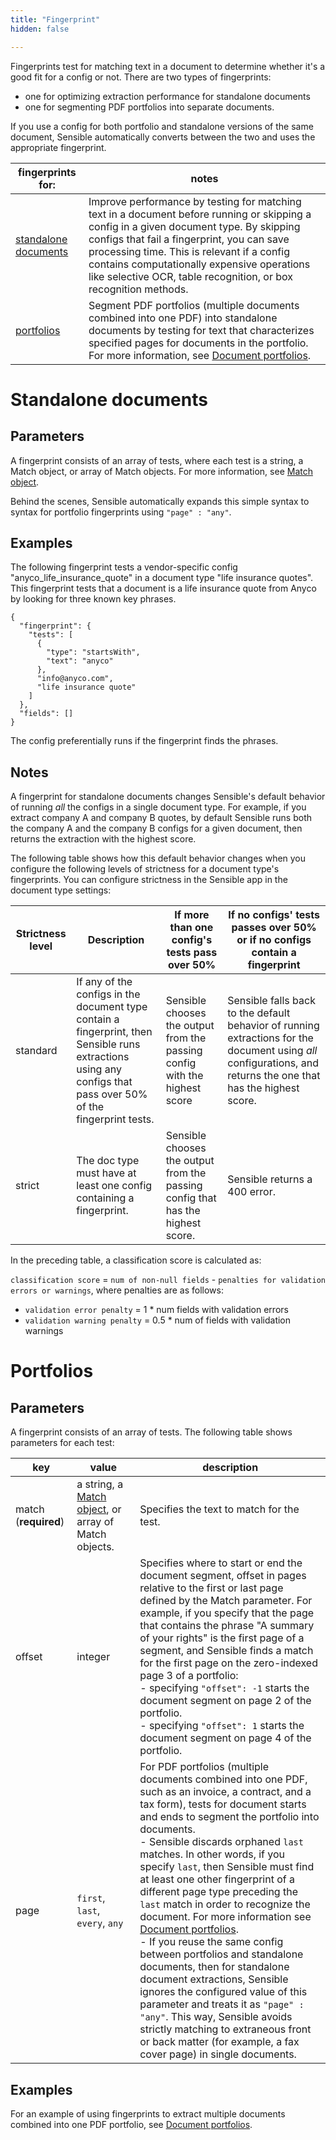 ```yaml
---
title: "Fingerprint"
hidden: false

---
```


Fingerprints test for matching text in a document to determine whether it's a good fit for a config or not.  There are two types of fingerprints:

- one for optimizing extraction performance for standalone documents
- one for segmenting PDF portfolios into separate documents.

If you use a config for both  portfolio and standalone versions of the same document, Sensible automatically converts between the two and uses the appropriate fingerprint.

| fingerprints for:                                            | notes                                                        |
| ------------------------------------------------------------ | ------------------------------------------------------------ |
| [standalone documents ](doc:fingerprint#standalone-documents) | Improve performance by testing for matching text in a document before running or skipping a config in a given document type. By skipping configs that fail a fingerprint, you can save processing time. This is relevant if a config contains computationally expensive operations like selective OCR, table recognition, or box recognition methods. |
| [portfolios ](doc:fingerprint#portfolios)                    | Segment PDF portfolios (multiple documents combined into one PDF) into standalone documents by testing for text that characterizes specified pages for documents in the portfolio. For more information, see [Document portfolios](doc:portfolio). |



Standalone documents
====

Parameters
---

A fingerprint consists of an array of tests, where each test is a string, a Match object, or array of Match objects. For more information, see [Match object](doc:match).

 Behind the scenes, Sensible automatically expands this simple syntax to syntax for portfolio fingerprints using `"page" : "any"`. 

Examples
---

The following fingerprint tests a vendor-specific config "anyco_life_insurance_quote" in a document type "life insurance quotes". This fingerprint tests that a document is a life insurance quote from Anyco by looking for three known key phrases. 

```
{
  "fingerprint": {
    "tests": [
      {
        "type": "startsWith",
        "text": "anyco"
      },
      "info@anyco.com",
      "life insurance quote"
    ]
  },
  "fields": []
}
```

The config preferentially runs if the fingerprint finds the phrases.  

Notes
---

A fingerprint for standalone documents changes Sensible's default behavior of running *all* the configs in a single document type. For example, if you extract company A and company B quotes, by default Sensible runs both the company A and the company B configs for a given document, then returns the extraction with the highest score. 

The following table shows how this default behavior changes when you configure the following levels of strictness for a document type's fingerprints. You can configure strictness in the Sensible app in the document type settings:

| Strictness level | Description                                                  | If more than one config's tests pass over 50%                | If no configs' tests passes over 50% or if no configs contain a fingerprint |
| ---------------- | ------------------------------------------------------------ | ------------------------------------------------------------ | ------------------------------------------------------------ |
| standard         | If any of the configs in the document type contain a fingerprint, then Sensible runs extractions using any configs that pass over 50% of the fingerprint tests. | Sensible chooses the output from the passing config with the highest score | Sensible falls back to the default behavior of running extractions for the document using *all* configurations, and returns the one that has the highest score. |
| strict           | The doc type must have at least one config containing a fingerprint. | Sensible chooses the output from the passing config that has the highest score. | Sensible returns a 400 error.                                |

In the preceding table, a classification score is calculated as:

`classification score` = `num of non-null fields` - `penalties for validation errors or warnings`, where penalties are as follows:

- `validation error penalty` = 1 * num fields with validation errors
- `validation warning penalty` = 0.5 * num of fields with validation warnings


Portfolios
====

Parameters
---

A fingerprint consists of an array of tests. The following table shows parameters for each test:

| key                  | value                                                        | description                                                  |
| -------------------- | ------------------------------------------------------------ | ------------------------------------------------------------ |
| match (**required**) | a string, a [Match object](doc:match), or array of Match objects. | Specifies the text to match for the test.                    |
| offset               | integer                                                      | Specifies where to start or end the document segment, offset in pages relative to the first or last page defined by the Match parameter. For example, if you specify that the page that contains the phrase "A summary of your rights" is the first page of a segment, and Sensible finds a match for the first page on the zero-indexed page 3 of a portfolio:<br/>- specifying `"offset": -1` starts the document segment on page 2 of the portfolio.<br/>- specifying `"offset": 1` starts the document segment on page 4 of the portfolio. |
| page                 | `first`, `last`, `every`, `any`                              | For PDF portfolios (multiple documents combined into one PDF, such as an invoice, a contract, and a tax form), tests for document starts and ends to segment the portfolio into documents. <br/>- Sensible discards orphaned `last` matches. In other words, if you specify `last`, then Sensible must find at least one other fingerprint of a different page type preceding the `last` match in order to recognize the document.  For more information see [Document portfolios](doc:portfolio). <br/>-  If you reuse the same config between portfolios and standalone documents, then for standalone document extractions, Sensible ignores the configured value of this parameter and treats it as  `"page" : "any"`. This way, Sensible avoids strictly matching to extraneous front or back matter (for example, a fax cover page) in single documents. |

Examples
---

For an example of using fingerprints to extract multiple documents combined into one PDF portfolio, see [Document portfolios](doc:portfolio).
